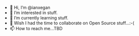 - 👋 Hi, I’m @ianxegan
- 👀 I’m interested in stuff.
- 🌱 I’m currently learning stuff.
- 💞️ Wish I had the time to collaborate on Open Source stuff...:-(
- 📫 How to reach me...TBD

<!---
ianxegan/ianxegan is a ✨ special ✨ repository because its `README.md` (this file) appears on your GitHub profile.
You can click the Preview link to take a look at your changes.
--->
